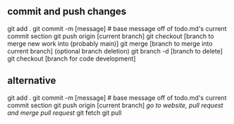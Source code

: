
## commit and push changes
git add .
git commit -m [message] # base message off of todo.md's current commit section
git push origin [current branch]
git checkout [branch to merge new work into (probably main)]
git merge [branch to merge into current branch]
(optional branch deletion) 
    git branch -d [branch to delete]
git checkout [branch for code development]

## alternative
git add .
git commit -m [message] # base message off of todo.md's current commit section
git push origin [current branch]
*go to website, pull request and merge pull request*
git fetch
git pull




